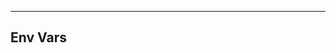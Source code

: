 <!-- Space: TerraformModuleTemplate -->
<!-- Parent: Project -->
<!-- Title: Env Vars -->

<!-- Label: TerraformModuleTemplate -->
<!-- Label: Project -->
<!-- Label: Env Vars -->
<!-- Include: docs/disclaimer.md -->
<!-- Include: ac:toc -->

---

## Env Vars
